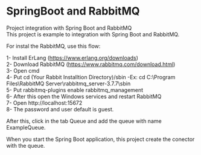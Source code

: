 # SpringBoot and RabbitMQ
Project integration with Spring Boot and RabbitMQ<br />
This project is example to integration with Spring Boot and RabbitMQ.<br />

For instal the RabbitMQ, use this flow:<br />

1-	Install ErLang (https://www.erlang.org/downloads)<br />
2-	Download RabbitMQ (https://www.rabbitmq.com/download.html)<br />
3-	Open cmd<br />
4-	Put cd (Your Rabbit Installtion Directory)/sbin    -Ex: cd C:\Program Files\RabbitMQ Server\rabbitmq_server-3.7.7\sbin<br />
5-	Put rabbitmq-plugins enable rabbitmq_management<br />
6-	After this open the Windows services and restart RabbitMQ  <br /> 
7-	Open http://localhost:15672 <br />
8- The password and user default is guest.<br />

After this, click in the tab Queue and add the queue with name ExampleQueue.

When you start the Spring Boot application, this project create the conector with the queue.


